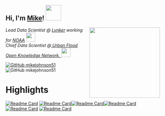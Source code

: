 
<h2> Hi, I'm <a href="http://mikejohnson51.github.io">Mike</a>! <img src="https://media.giphy.com/media/xT9IgAtlzpGaGq6W9W/giphy.gif" width="50"></h2>
<img align='right' src="https://media.giphy.com/media/WUlplcMpOCEmTGBtBW/giphy.gif" width="230">
<p><em>Lead Data Scientist @ <a href="https://lynker-intel.com">Lynker</a> working for <a href="https://water.noaa.gov">NOAA</a> <img src="https://media.giphy.com/media/KecanG5Y9XjzYXP0JL/giphy.gif" width="30"></br>Chief Data Scientist @<a href="https://youtu.be/tQLzC8a2HrU"> Urban Flood Open Knowledge Network.   </a><img src="https://github.com/UFOKN/udp/blob/master/docs/_media/ufokn.svg" width="30"> 
</em></p>

[![GitHub mikejohnson51](https://img.shields.io/github/followers/mikejohnson51?label=follow&style=social)](https://github.com/mikejohnson51) ![GitHub mikejohnson51](https://img.shields.io/github/stars/mikejohnson51?affiliations=OWNER%2CCOLLABORATOR%2CORGANIZATION_MEMBER&style=social)

# Highlights
[![Readme Card](https://github-readme-stats.vercel.app/api/pin/?username=mikejohnson51&repo=climateR&theme=highcontrast)](https://github.com/mikejohnson51/climateR)  [![Readme Card](https://github-readme-stats.vercel.app/api/pin/?username=mikejohnson51&repo=nwmTools&theme=highcontrast)](https://github.com/mikejohnson51/nwmTools)[![Readme Card](https://github-readme-stats.vercel.app/api/pin/?username=mikejohnson51&repo=opendap.catalog&theme=highcontrast)](https://github.com/mikejohnson51/opendap.catalog)[![Readme Card](https://github-readme-stats.vercel.app/api/pin/?username=mikejohnson51&repo=zonal&theme=highcontrast)](https://github.com/mikejohnson51/zonal) [![Readme Card](https://github-readme-stats.vercel.app/api/pin/?username=USGS-R&repo=nhdplusTools&theme=highcontrast)](https://github.com/USGS-R/nhdplusTools) [![Readme Card](https://github-readme-stats.vercel.app/api/pin/?username=USGS-R&repo=dataRetrieval&theme=highcontrast)](https://github.com/USGS-R/dataRetrieval)

